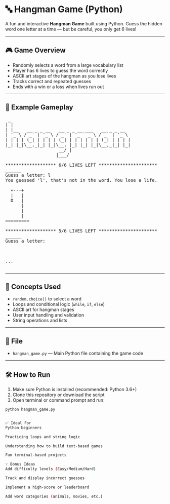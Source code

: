 # 🔤 Hangman Game (Python)

A fun and interactive **Hangman Game** built using Python. Guess the hidden word one letter at a time — but be careful, you only get 6 lives!

---

## 🎮 Game Overview

- Randomly selects a word from a large vocabulary list
- Player has 6 lives to guess the word correctly
- ASCII art stages of the hangman as you lose lives
- Tracks correct and repeated guesses
- Ends with a win or a loss when lives run out

---

## 🧪 Example Gameplay

<pre>
 _                                             
| |                                            
| |__   __ _ _ __   __ _ _ __ ___   __ _ _ __  
| '_ \ / _` | '_ \ / _` | '_ ` _ \ / _` | '_ \ 
| | | | (_| | | | | (_| | | | | | | (_| | | | |
|_| |_|\__,_|_| |_|\__, |_| |_| |_|\__,_|_| |_|
                    __/ |                      
                   |___/    

******************* 6/6 LIVES LEFT **********************
______
Guess a letter: l
You guessed 'l', that's not in the word. You lose a life.

  +---+
  |   |
  O   |
      |
      |
      |
=========

******************* 5/6 LIVES LEFT **********************
______
Guess a letter: 



...

</pre>
---

## 🧠 Concepts Used

- `random.choice()` to select a word
- Loops and conditional logic (`while`, `if`, `else`)
- ASCII art for hangman stages
- User input handling and validation
- String operations and lists

---

## 📁 File

- `hangman_game.py` — Main Python file containing the game code

---

## 🛠️ How to Run

1. Make sure Python is installed (recommended: Python 3.6+)
2. Clone this repository or download the script
3. Open terminal or command prompt and run:

```bash
python hangman_game.py


✅ Ideal For
Python beginners

Practicing loops and string logic

Understanding how to build text-based games

Fun terminal-based projects

💡 Bonus Ideas
Add difficulty levels (Easy/Medium/Hard)

Track and display incorrect guesses

Implement a high-score or leaderboard

Add word categories (animals, movies, etc.)
